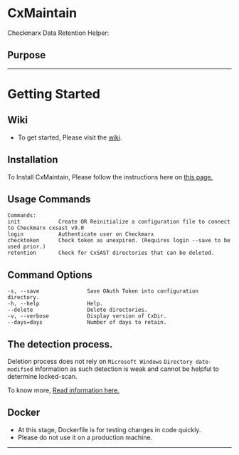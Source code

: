 # CxMaintain
Checkmarx Data Retention Helper:


## Purpose

--- 

# Getting Started

## Wiki
- To get started, Please visit the [wiki](https://github.com/checkmarx-ts/CxMaintain/wiki). 

## Installation
To Install CxMaintain, Please follow the instructions here on [this page.](https://github.com/checkmarx-ts/CxMaintain/wiki/Installation)

## Usage Commands
```
Commands:
init            Create OR Reinitialize a configuration file to connect to Checkmarx cxsast v9.0
login           Authenticate user on Checkmarx
checktoken      Check token as unexpired. (Requires login --save to be used prior.)
retention       Check for CxSAST directories that can be deleted.
```

## Command Options
```
-s, --save               Save OAuth Token into configuration directory.
-h, --help               Help.
--delete                 Delete directories.
-v, --verbose            Display version of CxDir.
--days=days              Number of days to retain.
```

## The detection process.
Deletion process does not rely on `Microsoft Windows` `Directory date-modified` information as such detection is weak and cannot be helpful to determine locked-scan.

To know more, [Read information here.](https://github.com/checkmarx-ts/CxMaintain/wiki/Delete-detection)

## Docker
- At this stage, Dockerfile is for testing changes in code quickly.
- Please do not use it on a production machine.
---
